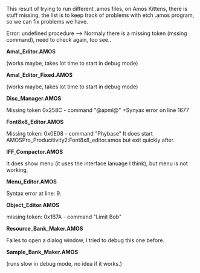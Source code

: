 This result of trying to run different .amos files, on Amos Kittens, there is stuff missing, the list is to keep track of problems with etch .amos program, so we can fix problems we have.

Error: undefined procedure --> Normaly there is a missing token (mssing command), need to check again, too see..


**Amal_Editor.AMOS**

(works maybe, takes lot time to start in debug mode)

**Amal_Editor_Fixed.AMOS**

(works maybe, takes lot time to start in debug mode)

**Disc_Manager.AMOS**

Missing token 0x258C - command "@apml@"
+Synyax error on line 1677

**Font8x8_Editor.AMOS**

Missing token: 0x0E08 - command "Phybase"
It does start AMOSPro_Producitivity2:Font8x8_editor.amos
but exit quickly after.

**IFF_Compactor.AMOS**

It does show menu (it uses the interface lanuage I think),
but menu is not working,

**Menu_Editor.AMOS**

Syntax error at line: 9.

**Object_Editor.AMOS**

missing token: 0x1B7A - command "Limit Bob"

**Resource_Bank_Maker.AMOS**

Failes to open a dialog window, I tried to debug this one before.

**Sample_Bank_Maker.AMOS**

(runs slow in debug mode, no idea if it works.)
